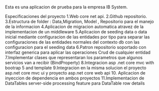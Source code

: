 Esta es una aplicacion de prueba para la empresa IB System.

Especificaciones del proyecto
1.Web core net api. 
2.Github repositorio.
3.Estructura de folder : Data,Migration, Model , Repositorio para el manejo de la informacion
4.Aplicacion de migracion automatica atravez de la implementacion de un middleware
5.Aplicacion de seeding data o data inicial mediante configuracion de las entidades por tipo para separar las configuraciones de las entidades normales
del contexto db con las configuracion para el seeding data
6.Patron repositorio soportado con interfaz generica para aplicar las operaciones Crud de cualquier entidad
7.Implementar clases que representaran los parametros que algunos servicios van a recibir (BindProperty)
8.Integracion asp .net core mvc with bootrap 5 and template
9.Integracion en la misma solucion el proyecto  asp.net core mvc ui y proyecto asp.net core web api
10. Aplicacion de inyeccion de dependencia en ambos proyectos
11.Implementacion de DataTables server-side processing feature para DataTable row details
